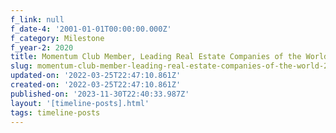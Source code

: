 ```yaml
---
f_link: null
f_date-4: '2001-01-01T00:00:00.000Z'
f_category: Milestone
f_year-2: 2020
title: Momentum Club Member, Leading Real Estate Companies of the World, 2020
slug: momentum-club-member-leading-real-estate-companies-of-the-world-2020
updated-on: '2022-03-25T22:47:10.861Z'
created-on: '2022-03-25T22:47:10.861Z'
published-on: '2023-11-30T22:40:33.987Z'
layout: '[timeline-posts].html'
tags: timeline-posts
---
```



